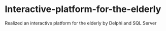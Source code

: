 # Interactive-platform-for-the-elderly
Realized an interactive platform for the elderly by Delphi and SQL Server
